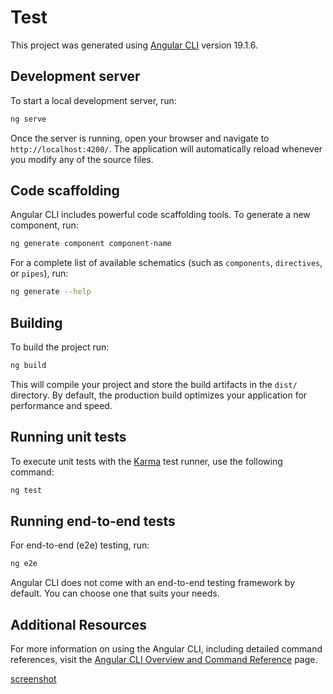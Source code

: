 # Test

This project was generated using [Angular CLI](https://github.com/angular/angular-cli) version 19.1.6.

## Development server

To start a local development server, run:

```bash
ng serve
```

Once the server is running, open your browser and navigate to `http://localhost:4200/`. The application will automatically reload whenever you modify any of the source files.

## Code scaffolding

Angular CLI includes powerful code scaffolding tools. To generate a new component, run:

```bash
ng generate component component-name
```

For a complete list of available schematics (such as `components`, `directives`, or `pipes`), run:

```bash
ng generate --help
```

## Building

To build the project run:

```bash
ng build
```

This will compile your project and store the build artifacts in the `dist/` directory. By default, the production build optimizes your application for performance and speed.

## Running unit tests

To execute unit tests with the [Karma](https://karma-runner.github.io) test runner, use the following command:

```bash
ng test
```

## Running end-to-end tests

For end-to-end (e2e) testing, run:

```bash
ng e2e
```

Angular CLI does not come with an end-to-end testing framework by default. You can choose one that suits your needs.

## Additional Resources

For more information on using the Angular CLI, including detailed command references, visit the [Angular CLI Overview and Command Reference](https://angular.dev/tools/cli) page.

[screenshot](https://sun9-25.userapi.com/s/v1/ig2/HCnEa09rxWfttBL7_N4oA00zTavpqzAO4jVUTvOc-LPJKn2RaGDH18897P7BJr4c1vLBIx9TqjrwQhT18EGmTRFn.jpg?quality=95&as=32x16,48x24,72x36,108x53,160x79,240x119,360x178,480x237,540x267,640x316,720x356,1080x534,1280x632,1440x711,1915x946&from=bu&u=siqMsAZu7DYscwd1Rm7JopUcyIJ9LWdqlVFINx16Kgg&cs=1915x946)
